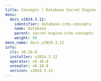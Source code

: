 ```yaml
---
title: Concepts | Database Secret Engine
menu:
  docs_v2024.3.12:
    identifier: database-crds-concepts
    name: Database
    parent: secret-engine-crds-concepts
    weight: 50
menu_name: docs_v2024.3.12
info:
  cli: v0.18.0
  installer: v2024.3.12
  operator: v0.18.0
  unsealer: v0.18.0
  version: v2024.3.12
---
```


